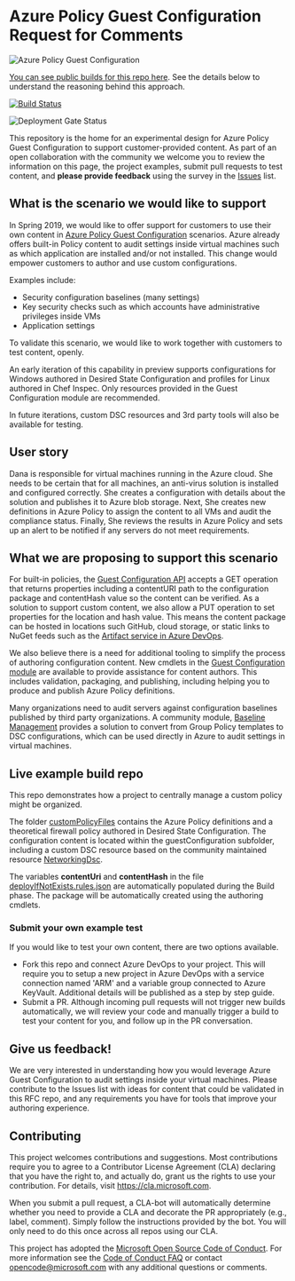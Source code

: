 # Azure Policy Guest Configuration Request for Comments
![Azure Policy Guest Configuration](https://contosodev.blob.core.windows.net/img/GuestConfigXS.png)

[You can see public  builds for this repo here](https://dev.azure.com/azvmguestpolicy/CustomGuestConfiguration/_build).
See the details below to understand the reasoning behind this approach.

[![Build Status](https://dev.azure.com/azvmguestpolicy/CustomGuestConfiguration/_apis/build/status/Microsoft.rfc_customguestconfig?branchName=master)](https://dev.azure.com/azvmguestpolicy/CustomGuestConfiguration/_build/latest?definitionId=3?branchName=master)

![Deployment Gate Status](https://vsrm.dev.azure.com/azvmguestpolicy/_apis/public/Release/badge/8cf7364a-2490-4dd7-8353-5c7e17e8728d/1/2)

This repository is the home for an experimental design for Azure Policy Guest Configuration
to support customer-provided content.
As part of an open collaboration with the community
we welcome you to review the information on this page,
the project examples,
submit pull requests to test content,
and **please provide feedback** using the survey in the
[Issues](https://github.com/Microsoft/rfc_customguestconfig/issues)
list.

## What is the scenario we would like to support

In Spring 2019,
we would like to offer support for customers to use their own content in
[Azure Policy Guest Configuration](https://aka.ms/gcpol)
scenarios.
Azure already offers built-in Policy content to audit settings
inside virtual machines such as which application are installed and/or not installed.
This change would empower customers to author
and use custom configurations.

Examples include:

- Security configuration baselines (many settings)
- Key security checks such as which accounts have administrative privileges inside VMs
- Application settings

To validate this scenario,
we would like to work together with customers to test content, openly.

An early iteration of this capability in preview supports
configurations for Windows authored in Desired State Configuration
and profiles for Linux authored in Chef Inspec.
Only resources provided in the Guest Configuration module
are recommended.

In future iterations,
custom DSC resources and 3rd party tools will also be available for testing.

## User story

Dana is responsible for virtual machines running in the Azure cloud.
She needs to be certain that for all machines,
an anti-virus solution is installed and configured correctly.
She creates a configuration with details about the solution
and publishes it to Azure blob storage.
Next, She creates new definitions in Azure Policy
to assign the content to all VMs and audit the compliance status.
Finally, She reviews the results in Azure Policy and sets up an alert
to be notified if any servers do not meet requirements.

## What we are proposing to support this scenario

For built-in policies, the
[Guest Configuration API](https://docs.microsoft.com/en-us/rest/api/guestconfiguration/guestconfigurationassignments/get#guestconfigurationnavigation)
accepts a GET operation that returns properties
including a contentURI path to the configuration package
and contentHash value so the content can be verified.
As a solution to support custom content,
we also allow a PUT operation to set properties
for the location and hash value.
This means the content package can be hosted in locations
such GitHub, cloud storage,
or static links to NuGet feeds such as the
[Artifact service in Azure DevOps](https://docs.microsoft.com/en-us/azure/devops/pipelines/artifacts/pipeline-artifacts?view=azure-devops&tabs=yaml).

We also believe there is a need for additional tooling
to simplify the process of authoring configuration content.
New cmdlets in the
[Guest Configuration module](https://www.powershellgallery.com/packages/GuestConfiguration/)
are available to provide assistance for content authors.
This includes validation, packaging, and publishing, including helping you to produce and publish
Azure Policy definitions.

Many organizations need to audit servers against configuration baselines
published by third party organizations.
A community module,
[Baseline Management](https://github.com/microsoft/baselinemanagement)
provides a solution to convert from Group Policy templates to DSC configurations,
which can be used directly in Azure to audit settings in virtual machines.

## Live example build repo

This repo demonstrates how a project
to centrally manage a custom policy
might be organized.

The folder
[customPolicyFiles](https://github.com/Microsoft/rfc_customguestconfig/tree/master/customPolicyFiles)
contains the Azure Policy definitions
and a theoretical firewall policy
authored in Desired State Configuration.
The configuration content is located
within the guestConfiguration subfolder,
including a custom DSC resource based on the community maintained resource
[NetworkingDsc](https://github.com/PowerShell/NetworkingDsc).

The variables **contentUri** and **contentHash**
in the file
[deployIfNotExists.rules.json](https://github.com/Microsoft/rfc_customguestconfig/blob/master/customPolicyFiles/deployIfNotExists.rules.json#L85)
are automatically populated during the Build phase.
The package will be automatically created using the authoring cmdlets.

### Submit your own example test

If you would like to test your own content, there are two options available.

- Fork this repo and connect Azure DevOps to your project.
  This will require you to setup a new project in Azure DevOps with a service connection named 'ARM'
  and a variable group connected to Azure KeyVault.  Additional details will be published as
  a step by step guide.
- Submit a PR.  Although incoming pull requests will not trigger new builds automatically,
  we will review your code and manually trigger a build to test your content for you,
  and follow up in the PR conversation.

## Give us feedback!

We are very interested in understanding how you would leverage
Azure Guest Configuration to audit settings
inside your virtual machines.
Please contribute to the Issues list with ideas for content
that could be validated in this RFC repo,
and any requirements you have for tools that improve your authoring experience.

## Contributing

This project welcomes contributions and suggestions.  Most contributions require you to agree to a
Contributor License Agreement (CLA) declaring that you have the right to, and actually do, grant us
the rights to use your contribution. For details, visit https://cla.microsoft.com.

When you submit a pull request, a CLA-bot will automatically determine whether you need to provide
a CLA and decorate the PR appropriately (e.g., label, comment). Simply follow the instructions
provided by the bot. You will only need to do this once across all repos using our CLA.

This project has adopted the [Microsoft Open Source Code of Conduct](https://opensource.microsoft.com/codeofconduct/).
For more information see the [Code of Conduct FAQ](https://opensource.microsoft.com/codeofconduct/faq/) or
contact [opencode@microsoft.com](mailto:opencode@microsoft.com) with any additional questions or comments.
